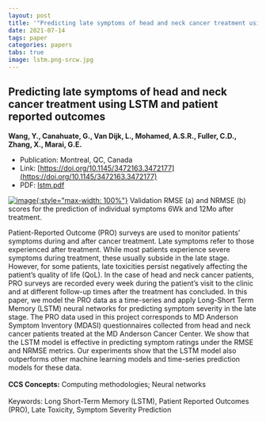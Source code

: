 ```yaml
---
layout: post
title: '"Predicting late symptoms of head and neck cancer treatment using LSTM and patient reported outcomes"'
date: 2021-07-14
tags: paper
categories: papers
tabs: true
image: lstm.png-srcw.jpg
---
```


## Predicting late symptoms of head and neck cancer treatment using LSTM and patient reported outcomes
**Wang, Y., Canahuate, G., Van Dijk, L., Mohamed, A.S.R., Fuller, C.D., Zhang, X., Marai, G.E.**
- Publication: Montreal, QC, Canada
- Link: [https://doi.org/10.1145/3472163.3472177](https://doi.org/10.1145/3472163.3472177)
- PDF: [lstm.pdf](/documents/lstm.pdf)


[![image](https://www.evl.uic.edu/output/originals/lstm.png-srcw.jpg){:style="max-width: 100%"}](https://www.evl.uic.edu/output/originals/lstm.png-srcw.jpg)
Validation RMSE (a) and NRMSE (b) scores for the prediction of individual symptoms 6Wk and 12Mo after treatment.

Patient-Reported Outcome (PRO) surveys are used to monitor patients&rsquo; symptoms during and after cancer treatment. Late symptoms refer to those experienced after treatment. While most patients experience severe symptoms during treatment, these usually subside in the late stage. However, for some patients, late toxicities persist negatively affecting the patient&rsquo;s quality of life (QoL). In the case of head and neck cancer patients, PRO surveys are recorded every week during the patient&rsquo;s visit to the clinic and at different follow-up times after the treatment has concluded. In this paper, we model the PRO data as a time-series and apply Long-Short Term Memory (LSTM) neural networks for predicting symptom severity in the late stage. The PRO data used in this project corresponds to MD Anderson Symptom Inventory (MDASI) questionnaires collected from head and neck cancer patients treated at the MD Anderson Cancer Center. We show that the LSTM model is effective in predicting symptom ratings under the RMSE and NRMSE metrics. Our experiments show that the LSTM model also outperforms other machine learning models and time-series prediction models for these data.<br><br>
<strong>CCS Concepts:</strong>  Computing methodologies; Neural networks<br><br>
<stong>Keywords:</strong> Long Short-Term Memory (LSTM), Patient Reported Outcomes (PRO), Late Toxicity, Symptom Severity Prediction